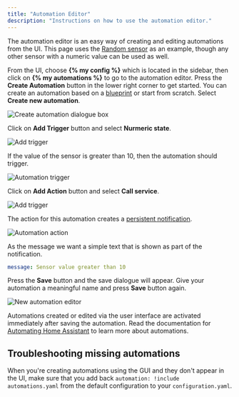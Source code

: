```yaml
---
title: "Automation Editor"
description: "Instructions on how to use the automation editor."
---
```


The automation editor is an easy way of creating and editing automations from the UI. This page uses the [Random sensor](/integrations/random#sensor) as an example, though any other sensor with a numeric value can be used as well.

From the UI, choose **{% my config %}** which is located in the sidebar, then click on **{% my automations %}** to go to the automation editor. Press the **Create Automation** button in the lower right corner to get started. You can create an automation based on a [blueprint](/docs/automation/using_blueprints/) or start from scratch. Select **Create new automation**.

![Create automation dialogue box](/images/docs/automation-editor/create-automation.png)

Click on **Add Trigger** button and select **Nurmeric state**.

![Add trigger](/images/docs/automation-editor/add-trigger-to-automation.png)

If the value of the sensor is greater than 10, then the automation should trigger.

![Automation trigger](/images/docs/automation-editor/new-trigger.png)

Click on **Add Action** button and select **Call service**.

![Add trigger](/images/docs/automation-editor/new-action.png)

The action for this automation creates a [persistent notification](/integrations/persistent_notification/).

![Automation action](/images/docs/automation-editor/send-notification.png)

As the message we want a simple text that is shown as part of the notification.

```yaml
message: Sensor value greater than 10
```

 Press the **Save** button and the save dialogue will appear. Give your automation a meaningful name and press **Save** button again.

![New automation editor](/images/docs/automation-editor/new-automation.png)

Automations created or edited via the user interface are activated immediately after saving the automation. Read the documentation for [Automating Home Assistant](/getting-started/automation/) to learn more about automations.

## Troubleshooting missing automations

When you're creating automations using the GUI and they don't appear in the UI, make sure that you add back `automation: !include automations.yaml` from the default configuration to your `configuration.yaml`.
